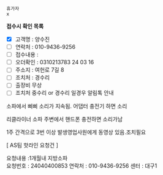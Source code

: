```
휴가자
x
```

**접수시 확인 목록**
- [x] 고객명 : 양수진
- [ ] 연락처 : 010-9436-9256
- [ ] 접수내용 : 
- [ ] 오더확인 : 0310213783 24 03 16
- [ ] 주소지 : 여헌로 7길 8
- [ ] 조치처 : 경수리
- [ ] 출장비 무상 
- [ ] 조치처 중수리 or 경수리 일경우 알림톡 안내

소파에서 삐삐 소리가 지속됨. 
어댑터 충전기 하면 소리

리클라이너 소파 주변에서 핸드폰 충전하면 소리가남

1주 간격으로 3번 이상 발생영업사원에게 동영상 있음.조치필요


[ AS팀 핫라인 요청건 ]  
  
요청내용 :1개월내 지방소파  
요청번호 : 24040400853
연락처 : 010-9436-9256
센터 : 대구1

